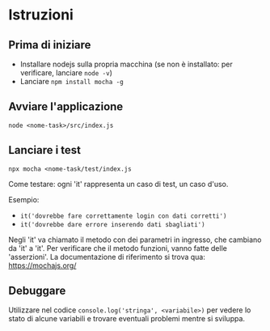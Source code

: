 # Istruzioni

## Prima di iniziare

* Installare nodejs sulla propria macchina (se non è installato: per verificare, lanciare `node -v`)
* Lanciare `npm install mocha -g`

## Avviare l'applicazione

`node <nome-task>/src/index.js`

## Lanciare i test

`npx mocha <nome-task/test/index.js`

Come testare: ogni 'it' rappresenta un caso di test, un caso d'uso.

Esempio:
* `it('dovrebbe fare correttamente login con dati corretti')`
* `it('dovrebbe dare errore inserendo dati sbagliati')`

Negli 'it' va chiamato il metodo con dei parametri in ingresso, che cambiano da 'it' a 'it'.
Per verificare che il metodo funzioni, vanno fatte delle 'asserzioni'.
La documentazione di riferimento si trova qua: https://mochajs.org/

## Debuggare

Utilizzare nel codice `console.log('stringa', <variabile>)` per vedere lo stato di alcune variabili
e trovare eventuali problemi mentre si sviluppa.



